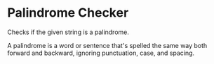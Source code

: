 # Palindrome Checker 

Checks if the given string is a palindrome. 

A palindrome is a word or sentence that's spelled the same way both forward and backward, ignoring punctuation, case, and spacing.

